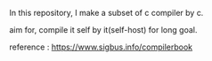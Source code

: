 In this repository, I make a subset of c compiler by c.

aim for, compile it self by it(self-host) for long goal.

reference : https://www.sigbus.info/compilerbook
